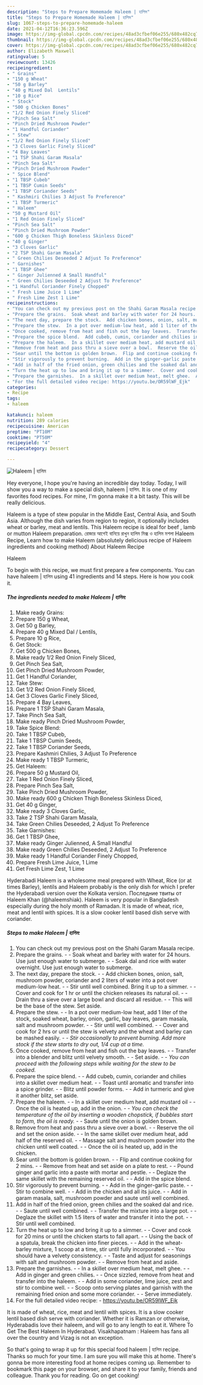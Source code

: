 ```yaml
---
description: "Steps to Prepare Homemade Haleem | হালিম"
title: "Steps to Prepare Homemade Haleem | হালিম"
slug: 1067-steps-to-prepare-homemade-haleem
date: 2021-04-12T16:36:23.596Z
image: https://img-global.cpcdn.com/recipes/48ad3cfbef06e255/680x482cq70/haleem-হলম-recipe-main-photo.jpg
thumbnail: https://img-global.cpcdn.com/recipes/48ad3cfbef06e255/680x482cq70/haleem-হলম-recipe-main-photo.jpg
cover: https://img-global.cpcdn.com/recipes/48ad3cfbef06e255/680x482cq70/haleem-হলম-recipe-main-photo.jpg
author: Elizabeth Maxwell
ratingvalue: 5
reviewcount: 13426
recipeingredient:
- " Grains"
- "150 g Wheat"
- "50 g Barley"
- "40 g Mixed Dal  Lentils"
- "10 g Rice"
- " Stock"
- "500 g Chicken Bones"
- "1/2 Red Onion Finely Sliced"
- "Pinch Sea Salt"
- "Pinch Dried Mushroom Powder"
- "1 Handful Coriander"
- " Stew"
- "1/2 Red Onion Finely Sliced"
- "3 Cloves Garlic Finely Sliced"
- "4 Bay Leaves"
- "1 TSP Shahi Garam Masala"
- "Pinch Sea Salt"
- "Pinch Dried Mushroom Powder"
- " Spice Blend"
- "1 TBSP Cubeb"
- "1 TBSP Cumin Seeds"
- "1 TBSP Coriander Seeds"
- " Kashmiri Chilies 3 Adjust To Preference"
- "1 TBSP Turmeric"
- " Haleem"
- "50 g Mustard Oil"
- "1 Red Onion Finely Sliced"
- "Pinch Sea Salt"
- "Pinch Dried Mushroom Powder"
- "600 g Chicken Thigh Boneless Skinless Diced"
- "40 g Ginger"
- "3 Cloves Garlic"
- "2 TSP Shahi Garam Masala"
- " Green Chilies Deseeded 2 Adjust To Preference"
- " Garnishes"
- "1 TBSP Ghee"
- " Ginger Julienned A Small Handful"
- " Green Chilies Deseeded 2 Adjust To Preference"
- "1 Handful Coriander Finely Chopped"
- " Fresh Lime Juice 1 Lime"
- " Fresh Lime Zest 1 Lime"
recipeinstructions:
- "You can check out my previous post on the Shahi Garam Masala recipe."
- "Prepare the grains.  Soak wheat and barley with water for 24 hours. Use just enough water to submerge.  Soak dal and rice with water overnight. Use just enough water to submerge."
- "The next day, prepare the stock.  Add chicken bones, onion, salt, mushroom powder, coriander and 2 liters of water into a pot over medium-low heat.  Stir until well combined. Bring it up to a simmer.  Cover and cook for 1 hr or until the chicken releases its natural oil.  Drain thru a sieve over a large bowl and discard all residue.  This will be the base of the stew. Set aside."
- "Prepare the stew.  In a pot over medium-low heat, add 1 liter of the stock, soaked wheat, barley, onion, garlic, bay leaves, garam masala, salt and mushroom powder.  Stir until well combined.  Cover and cook for 2 hrs or until the stew is velvety and the wheat and barley can be mashed easily.  *Stir occasionally to prevent burning. Add more stock if the stew starts to dry out, 1/4 cup at a time.*"
- "Once cooked, remove from heat and fish out the bay leaves.  Transfer into a blender and blitz until velvety smooth.  Set aside.  *You can proceed with the following steps while waiting for the stew to be cooked.*"
- "Prepare the spice blend.  Add cubeb, cumin, coriander and chilies into a skillet over medium heat.  Toast until aromatic and transfer into a spice grinder.  Blitz until powder forms.  Add in turmeric and give it another blitz, set aside."
- "Prepare the haleem.  In a skillet over medium heat, add mustard oil  Once the oil is heated up, add in the onion.  *You can check the temperature of the oil by inserting a wooden chopstick, if bubbles start to form, the oil is ready.*  Saute until the onion is golden brown."
- "Remove from heat and pass thru a sieve over a bowl.  Reserve the oil and set the onion aside.  In the same skillet over medium heat, add half of the reserved oil.  Massage salt and mushroom powder into the chicken until well coated.  Once the oil is heated up, add in the chicken."
- "Sear until the bottom is golden brown.  Flip and continue cooking for 2 mins.  Remove from heat and set aside on a plate to rest.  Pound ginger and garlic into a paste with mortar and pestle.  Deglaze the same skillet with the remaining reserved oil.  Add in the spice blend."
- "Stir vigorously to prevent burning.  Add in the ginger-garlic paste.  Stir to combine well.  Add in the chicken and all its juice.  Add in garam masala, salt, mushroom powder and saute until well combined."
- "Add in half of the fried onion, green chilies and the soaked dal and rice.  Saute until well combined.  Transfer the mixture into a large pot.  Deglaze the skillet with 1.5 liters of water and transfer it into the pot.  Stir until well combined."
- "Turn the heat up to low and bring it up to a simmer.  Cover and cook for 20 mins or until the chicken starts to fall apart.  Using the back of a spatula, break the chicken into finer pieces.  Add in the wheat-barley mixture, 1 scoop at a time, stir until fully incorporated.  You should have a velvety consistency.  Taste and adjust for seasonings with salt and mushroom powder.  Remove from heat and aside."
- "Prepare the garnishes.  In a skillet over medium heat, melt ghee.  Add in ginger and green chilies.  Once sizzled, remove from heat and transfer into the haleem.  Add in some coriander, lime juice, zest and stir to combine well.  Scoop onto serving plates and garnish with the remaining fried onion and some more coriander.  Serve immediately."
- "For the full detailed video recipe: https://youtu.be/OR59lWF_Ejk"
categories:
- Recipe
tags:
- haleem

katakunci: haleem 
nutrition: 289 calories
recipecuisine: American
preptime: "PT10M"
cooktime: "PT50M"
recipeyield: "4"
recipecategory: Dessert

---
```



![Haleem | হালিম](https://img-global.cpcdn.com/recipes/48ad3cfbef06e255/680x482cq70/haleem-হলম-recipe-main-photo.jpg)

Hey everyone, I hope you're having an incredible day today. Today, I will show you a way to make a special dish, haleem | হালিম. It is one of my favorites food recipes. For mine, I'm gonna make it a bit tasty. This will be really delicious.

Haleem is a type of stew popular in the Middle East, Central Asia, and South Asia. Although the dish varies from region to region, it optionally includes wheat or barley, meat and lentils. This Haleem recipe is ideal for beef , lamb or mutton Haleem preparation. রোজার আগেই বানিয়ে রাখুন হালিম মিক্স ও হালিম মশলা Haleem Recipe, Learn how to make Haleem (absolutely delicious recipe of Haleem ingredients and cooking method) About Haleem Recipe

Haleem 

To begin with this recipe, we must first prepare a few components. You can have haleem | হালিম using 41 ingredients and 14 steps. Here is how you cook it.

<!--inarticleads1-->

##### The ingredients needed to make Haleem | হালিম:

1. Make ready  Grains:
1. Prepare 150 g Wheat,
1. Get 50 g Barley,
1. Prepare 40 g Mixed Dal / Lentils,
1. Prepare 10 g Rice,
1. Get  Stock:
1. Get 500 g Chicken Bones,
1. Make ready 1/2 Red Onion Finely Sliced,
1. Get Pinch Sea Salt,
1. Get Pinch Dried Mushroom Powder,
1. Get 1 Handful Coriander,
1. Take  Stew:
1. Get 1/2 Red Onion Finely Sliced,
1. Get 3 Cloves Garlic Finely Sliced,
1. Prepare 4 Bay Leaves,
1. Prepare 1 TSP Shahi Garam Masala,
1. Take Pinch Sea Salt,
1. Make ready Pinch Dried Mushroom Powder,
1. Take  Spice Blend:
1. Take 1 TBSP Cubeb,
1. Take 1 TBSP Cumin Seeds,
1. Take 1 TBSP Coriander Seeds,
1. Prepare  Kashmiri Chilies, 3 Adjust To Preference
1. Make ready 1 TBSP Turmeric,
1. Get  Haleem:
1. Prepare 50 g Mustard Oil,
1. Take 1 Red Onion Finely Sliced,
1. Prepare Pinch Sea Salt,
1. Take Pinch Dried Mushroom Powder,
1. Make ready 600 g Chicken Thigh Boneless Skinless Diced,
1. Get 40 g Ginger,
1. Make ready 3 Cloves Garlic,
1. Take 2 TSP Shahi Garam Masala,
1. Take  Green Chilies Deseeded, 2 Adjust To Preference
1. Take  Garnishes:
1. Get 1 TBSP Ghee,
1. Make ready  Ginger Julienned, A Small Handful
1. Make ready  Green Chilies Deseeded, 2 Adjust To Preference
1. Make ready 1 Handful Coriander Finely Chopped,
1. Prepare  Fresh Lime Juice, 1 Lime
1. Get  Fresh Lime Zest, 1 Lime


Hyderabadi Haleem is a wholesome meal prepared with Wheat, Rice (or at times Barley), lentils and Haleem probably is the only dish for which I prefer the Hyderabadi version over the Kolkata version. Последние твиты от Haleem Khan (@haleemshiak). Haleem is very popular in Bangladesh especially during the holy month of Ramadan. It is made of wheat, rice, meat and lentil with spices. It is a slow cooker lentil based dish serve with coriander. 

<!--inarticleads2-->

##### Steps to make Haleem | হালিম:

1. You can check out my previous post on the Shahi Garam Masala recipe.
1. Prepare the grains. -  - Soak wheat and barley with water for 24 hours. Use just enough water to submerge. -  - Soak dal and rice with water overnight. Use just enough water to submerge.
1. The next day, prepare the stock. -  - Add chicken bones, onion, salt, mushroom powder, coriander and 2 liters of water into a pot over medium-low heat. -  - Stir until well combined. Bring it up to a simmer. -  - Cover and cook for 1 hr or until the chicken releases its natural oil. -  - Drain thru a sieve over a large bowl and discard all residue. -  - This will be the base of the stew. Set aside.
1. Prepare the stew. -  - In a pot over medium-low heat, add 1 liter of the stock, soaked wheat, barley, onion, garlic, bay leaves, garam masala, salt and mushroom powder. -  - Stir until well combined. -  - Cover and cook for 2 hrs or until the stew is velvety and the wheat and barley can be mashed easily. -  - *Stir occasionally to prevent burning. Add more stock if the stew starts to dry out, 1/4 cup at a time.*
1. Once cooked, remove from heat and fish out the bay leaves. -  - Transfer into a blender and blitz until velvety smooth. -  - Set aside. -  - *You can proceed with the following steps while waiting for the stew to be cooked.*
1. Prepare the spice blend. -  - Add cubeb, cumin, coriander and chilies into a skillet over medium heat. -  - Toast until aromatic and transfer into a spice grinder. -  - Blitz until powder forms. -  - Add in turmeric and give it another blitz, set aside.
1. Prepare the haleem. -  - In a skillet over medium heat, add mustard oil -  - Once the oil is heated up, add in the onion. -  - *You can check the temperature of the oil by inserting a wooden chopstick, if bubbles start to form, the oil is ready.* -  - Saute until the onion is golden brown.
1. Remove from heat and pass thru a sieve over a bowl. -  - Reserve the oil and set the onion aside. -  - In the same skillet over medium heat, add half of the reserved oil. -  - Massage salt and mushroom powder into the chicken until well coated. -  - Once the oil is heated up, add in the chicken.
1. Sear until the bottom is golden brown. -  - Flip and continue cooking for 2 mins. -  - Remove from heat and set aside on a plate to rest. -  - Pound ginger and garlic into a paste with mortar and pestle. -  - Deglaze the same skillet with the remaining reserved oil. -  - Add in the spice blend.
1. Stir vigorously to prevent burning. -  - Add in the ginger-garlic paste. -  - Stir to combine well. -  - Add in the chicken and all its juice. -  - Add in garam masala, salt, mushroom powder and saute until well combined.
1. Add in half of the fried onion, green chilies and the soaked dal and rice. -  - Saute until well combined. -  - Transfer the mixture into a large pot. -  - Deglaze the skillet with 1.5 liters of water and transfer it into the pot. -  - Stir until well combined.
1. Turn the heat up to low and bring it up to a simmer. -  - Cover and cook for 20 mins or until the chicken starts to fall apart. -  - Using the back of a spatula, break the chicken into finer pieces. -  - Add in the wheat-barley mixture, 1 scoop at a time, stir until fully incorporated. -  - You should have a velvety consistency. -  - Taste and adjust for seasonings with salt and mushroom powder. -  - Remove from heat and aside.
1. Prepare the garnishes. -  - In a skillet over medium heat, melt ghee. -  - Add in ginger and green chilies. -  - Once sizzled, remove from heat and transfer into the haleem. -  - Add in some coriander, lime juice, zest and stir to combine well. -  - Scoop onto serving plates and garnish with the remaining fried onion and some more coriander. -  - Serve immediately.
1. For the full detailed video recipe: - https://youtu.be/OR59lWF_Ejk


It is made of wheat, rice, meat and lentil with spices. It is a slow cooker lentil based dish serve with coriander. Whether it is Ramzan or otherwise, Hyderabadis love their haleem, and will go to any length to eat it. Where To Get The Best Haleem In Hyderabad. Visakhapatnam : Haleem has fans all over the country and Vizag is not an exception. 

So that's going to wrap it up for this special food haleem | হালিম recipe. Thanks so much for your time. I am sure you will make this at home. There's gonna be more interesting food at home recipes coming up. Remember to bookmark this page on your browser, and share it to your family, friends and colleague. Thank you for reading. Go on get cooking!
